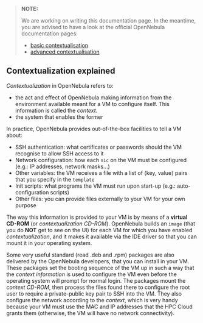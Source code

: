 >**NOTE:**
>
>We are working on writing this documentation page. In the meantime, you are advised to have a look at the official OpenNebula documentation pages:
> * [basic contextualisation](http://docs.opennebula.org/4.12/user/virtual_machine_setup/bcont.html)
> * [advanced contextualisation](http://docs.opennebula.org/4.12/user/virtual_machine_setup/cong.html)

## Contextualization explained

_Contextualization_ in OpenNebula refers to:
* the act and effect of OpenNebula making information from the environment available meant for a VM to configure itself. This information is called the _context_.
* the system that enables the former

In practice, OpenNebula provides out-of-the-box facilities to tell a VM about:
* SSH authentication: what certificates or passwords should the VM recognise to allow SSH access to it
* Network configuration: how each `nic` on the VM must be configured (e.g.: IP addresses, network masks...)
* Other variables: the VM receives a file with a list of ⟨key, value⟩ pairs that you specify in the `template`
* Init scripts: what programs the VM must run upon start-up (e.g.: auto-configuration scripts)
* Other files: you can provide files externally to your VM for your own purpose

The way this information is provided to your VM is by means of a **virtual CD-ROM** (or _contextualization CD-ROM_). OpenNebula builds an `image` (that you do **NOT** get to see on the UI) for each VM for which you have enabled _contextualization_, and it makes it available via the IDE driver so that you can mount it in your operating system. 

Some very useful standard (read .deb and .rpm) packages are also delivered by the OpenNebula developers, that you can install in your VM. These packages set the booting sequence of the VM up in such a way that the _context information_ is used to configure the VM even before the operating system will prompt for normal login. The packages mount the _context CD-ROM_, then process the files found there to configure the root user to require a private-public key pair to SSH into the VM. They also configure the network according to the _context_, which is very handy because your VM must use the MAC and IP addresses that the HPC Cloud grants them (otherwise, the VM will have no network connectivity).

